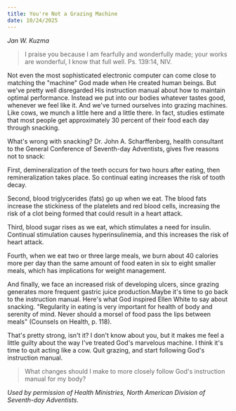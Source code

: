 ```yaml
---
title: You're Not a Grazing Machine
date: 10/24/2025
---
```


_Jan W. Kuzma_

> <p></p>
> I praise you because I am fearfully and wonderfully made; your works are wonderful, I know that full well. Ps. 139:14, NIV.

Not even the most sophisticated electronic computer can come close to matching the "machine" God made when He created human beings. But we've pretty well disregarded His instruction manual about how to maintain optimal performance. Instead we put into our bodies whatever tastes good, whenever we feel like it. And we've turned ourselves into grazing machines. Like cows, we munch a little here and a little there. In fact, studies estimate that most people get approximately 30 percent of their food each day through snacking.

What's wrong with snacking? Dr. John A. Scharffenberg, health consultant to the General Conference of Seventh-day Adventists, gives five reasons not to snack:

First, demineralization of the teeth occurs for two hours after eating, then remineralization takes place. So continual eating increases the risk of tooth decay.

Second, blood triglycerides (fats) go up when we eat. The blood fats increase the stickiness of the platelets and red blood cells, increasing the risk of a clot being formed that could result in a heart attack.

Third, blood sugar rises as we eat, which stimulates a need for insulin. Continual stimulation causes hyperinsulinemia, and this increases the risk of heart attack.

Fourth, when we eat two or three large meals, we burn about 40 calories more per day than the same amount of food eaten in six to eight smaller meals, which has implications for weight management.

And finally, we face an increased risk of developing ulcers, since grazing generates more frequent gastric juice production.</div>Maybe it's time to go back to the instruction manual. Here's what God inspired Ellen White to say about snacking. "Regularity in eating is very important for health of body and serenity of mind. Never should a morsel of food pass the lips between meals" (Counsels on Health, p. 118).

That's pretty strong, isn't it? I don't know about you, but it makes me feel a little guilty about the way I've treated God's marvelous machine. I think it's time to quit acting like a cow. Quit grazing, and start following God's instruction manual.

> <callout></callout>
> What changes should I make to more closely follow God's instruction manual for my body?

_Used by permission of Health Ministries, North American Division of Seventh-day Adventists._